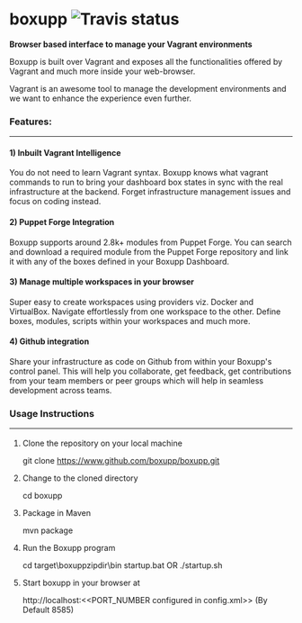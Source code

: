 # boxupp  ![Travis status](https://api.travis-ci.org/BoxUpp/boxupp.svg)
<b> Browser based interface to manage your Vagrant environments </b>

Boxupp is built over Vagrant and exposes all the functionalities offered by Vagrant and much more inside your web-browser.

Vagrant is an awesome tool to manage the development environments and we want to enhance the experience even further.

### Features:<hr>

#### 1) Inbuilt Vagrant Intelligence
You do not need to learn Vagrant syntax. Boxupp knows what vagrant commands to run to bring your dashboard box 
states in sync with the real infrastructure at the backend. Forget infrastructure management issues and focus on coding instead.

#### 2) Puppet Forge Integration
Boxupp supports around 2.8k+ modules from Puppet Forge. You can search and download a required module from the Puppet Forge 
repository and link it with any of the boxes defined in your Boxupp Dashboard.

#### 3) Manage multiple workspaces in your browser
Super easy to create workspaces using providers viz. Docker and VirtualBox. Navigate effortlessly from one workspace to the 
other. Define boxes, modules, scripts within your workspaces and much more.

#### 4) Github integration
Share your infrastructure as code on Github from within your Boxupp's control panel. This will help you collaborate, get feedback, 
get contributions from your team members or peer groups which will help in seamless development across teams.

### Usage Instructions <hr>

1) Clone the repository on your local machine

    git clone https://www.github.com/boxupp/boxupp.git
2) Change to the cloned directory

    cd boxupp
3) Package in Maven

    mvn package
4) Run the Boxupp program

    cd target\boxuppzipdir\bin
    startup.bat OR ./startup.sh
    
5) Start boxupp in your browser at 

    http://localhost:<<PORT_NUMBER configured in config.xml>> (By Default 8585)





